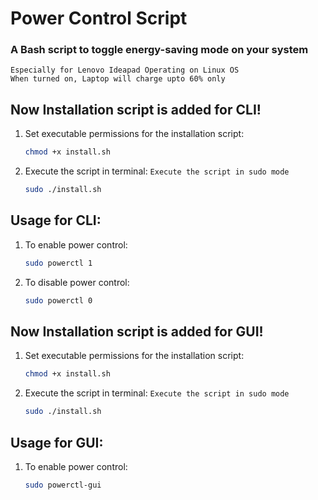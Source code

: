 # Power Control Script
### A Bash script to toggle energy-saving mode on your system 
`Especially for Lenovo Ideapad Operating on Linux OS`<br>
`When turned on, Laptop will charge upto 60% only`
## Now Installation script is added for CLI!
1. Set executable permissions for the installation script:
   ```bash
   chmod +x install.sh
   
2. Execute the script in terminal:
   `Execute the script in sudo mode`
   ```bash
   sudo ./install.sh

## Usage for CLI:
1. To enable power control:
   ```bash
   sudo powerctl 1
2. To disable power control:
   ```bash
   sudo powerctl 0

## Now Installation script is added for GUI!
1. Set executable permissions for the installation script:
   ```bash
   chmod +x install.sh
   
2. Execute the script in terminal:
   `Execute the script in sudo mode`
   ```bash
   sudo ./install.sh

## Usage for GUI:
1. To enable power control:
   ```bash
   sudo powerctl-gui
